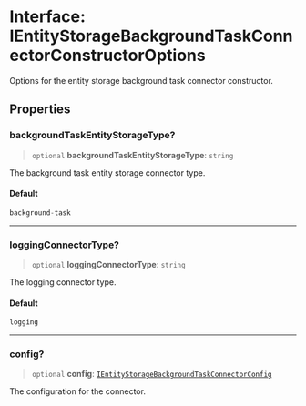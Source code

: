 # Interface: IEntityStorageBackgroundTaskConnectorConstructorOptions

Options for the entity storage background task connector constructor.

## Properties

### backgroundTaskEntityStorageType?

> `optional` **backgroundTaskEntityStorageType**: `string`

The background task entity storage connector type.

#### Default

```ts
background-task
```

***

### loggingConnectorType?

> `optional` **loggingConnectorType**: `string`

The logging connector type.

#### Default

```ts
logging
```

***

### config?

> `optional` **config**: [`IEntityStorageBackgroundTaskConnectorConfig`](IEntityStorageBackgroundTaskConnectorConfig.md)

The configuration for the connector.
